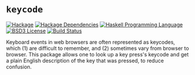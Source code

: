 # `keycode`
[![Hackage](https://img.shields.io/hackage/v/keycode.svg)][Hackage: keycode]
[![Hackage Dependencies](https://img.shields.io/hackage-deps/v/keycode.svg)](http://packdeps.haskellers.com/reverse/keycode)
[![Haskell Programming Language](https://img.shields.io/badge/language-Haskell-blue.svg)][Haskell.org]
[![BSD3 License](http://img.shields.io/badge/license-BSD3-brightgreen.svg)][tl;dr Legal: BSD3]
[![Build Status](https://github.com/RyanGlScott/keycode/workflows/Haskell-CI/badge.svg)](https://github.com/RyanGlScott/keycode/actions?query=workflow%3AHaskell-CI)

[Hackage: keycode]:
  http://hackage.haskell.org/package/keycode
  "keycode package on Hackage"
[Haskell.org]:
  http://www.haskell.org
  "The Haskell Programming Language"
[tl;dr Legal: BSD3]:
  https://tldrlegal.com/license/bsd-3-clause-license-%28revised%29
  "BSD 3-Clause License (Revised)"

Keyboard events in web browsers are often represented as keycodes, which (1) are difficult to remember, and (2) sometimes vary from browser to browser. This package allows one to look up a key press's keycode and get a plain English description of the key that was pressed, to reduce confusion.
